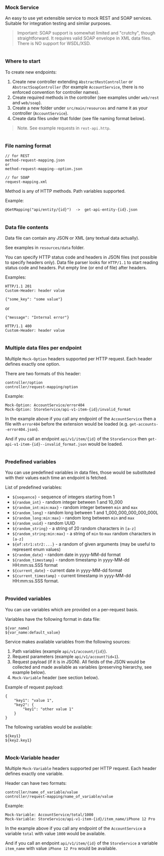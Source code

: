 ### Mock Service

An easy to use yet extensible service to mock REST and SOAP services.
Suitable for integration testing and similar purposes.

> Important: SOAP support is somewhat limited and "crutchy", though straightforward.
It requires valid SOAP envelope in XML data files. There is NO support for WSDL/XSD.

#
### Where to start

To create new endpoints:

1. Create new controller extending `AbstractRestController` or `AbstractSoapController`
(for example `AccountService`, there is no enforced convention
for controller names).
2. Create required methods in the controller (see examples under `web/rest`
and `web/soap`).
3. Create a new folder under `src/main/resources` and
name it as your controller (`AccountService`).
4. Create data files under that folder (see file naming format below).

> Note. See example requests in `rest-api.http`.

#
### File naming format

    // for REST
    method-request-mapping.json
    or
    method-request-mapping--option.json
    
    // for SOAP
    request-mapping.xml 


Method is any of HTTP methods. Path variables supported.

Example:

    @GetMapping("api/entity/{id}")  ->  get-api-entity-{id}.json

#
### Data file contents

Data file can contain any JSON or XML (any textual data actually).

See examples in `resources/data` folder.

You can specify HTTP status code and headers in JSON files (not possible to specify headers only).
Data file parser looks for `HTTP/1.1` to start reading status code and headers.
Put empty line (or end of file) after headers.

Examples:

    HTTP/1.1 201
    Custom-Header: header value
    
    {"some_key": "some value"}
    
or

    {"message": "Internal error"}

    HTTP/1.1 400
    Custom-Header: header value

#
### Multiple data files per endpoint

Multiple `Mock-Option` headers supported per HTTP request.
Each header defines exactly one option.

There are two formats of this header:

    controller/option
    controller/request-mapping/option
    
Example:

    Mock-Option: AccountService/error404
    Mock-Option: StoreService/api-v1-item-{id}/invalid_format

In the example above if you call any endpoint of the `AccountService`
then a file with `error404` before the extension would be loaded
(e.g. `get-accounts--error404.json`).

And if you call an endpoint `api/v1/item/{id}` of the `StoreService`
then `get-api-v1-item-{id}--invalid_format.json` would be loaded.

#
### Predefined variables

You can use predefined variables in data files, those would be substituted
with their values each time an endpoint is fetched.

List of predefined variables:

- `${sequence}` - sequence of integers starting from 1
- `${random_int}` - random integer between 1 and 10_000
- `${random_int:min:max}` - random integer between `min` and `max`
- `${random_long}` - random long between 1 and 1_000_000_000_000_000L
- `${random_long:min:max}` - random long between `min` and `max`
- `${random_uuid}` - random UUID
- `${random_string}` - a string of 20 random characters in `[a-z]`
- `${random_string:min:max}` - a string of `min` to `max` random characters in `[a-z]`
- `${of:str1:str2:...}` - a random of given arguments (may be useful to represent enum values)
- `${random_date}` - random date in yyyy-MM-dd format
- `${random_timestamp}` - random timestamp in yyyy-MM-dd HH:mm:ss.SSS format
- `${current_date}` - current date in yyyy-MM-dd format
- `${current_timestamp}` - current timestamp in yyyy-MM-dd HH:mm:ss.SSS format.

#
### Provided variables

You can use variables which are provided on a per-request basis.

Variables have the following format in data file:

    ${var_name}
    ${var_name:default_value}

Service makes available variables from the following sources:

1. Path variables (example `api/v1/account/{id}`).
2. Request parameters (example `api/v1/account?id=1`).
3. Request payload (if it is in JSON).
All fields of the JSON would be collected and made available as variables
(preserving hierarchy, see example below).
4. `Mock-Variable` header (see section below).

Example of request payload:

    {
        "key1": "value 1",
        "key2": {
            "key1": "other value 1"
        }
    }

The following variables would be available:

    ${key1}
    ${key2.key1}

#
### Mock-Variable header

Multiple `Mock-Variable` headers supported per HTTP request.
Each header defines exactly one variable.

Header can have two formats:

    controller/name_of_variable/value
    controller/request-mapping/name_of_variable/value
    
Example:

    Mock-Variable: AccountService/total/1000
    Mock-Variable: StoreService/api-v1-item-{id}/item_name/iPhone 12 Pro

In the example above if you call any endpoint of the `AccountService`
a variable `total` with value `1000` would be available.

And if you call an endpoint `api/v1/item/{id}` of the `StoreService`
a variable `item_name` with value `iPhone 12 Pro` would be available.